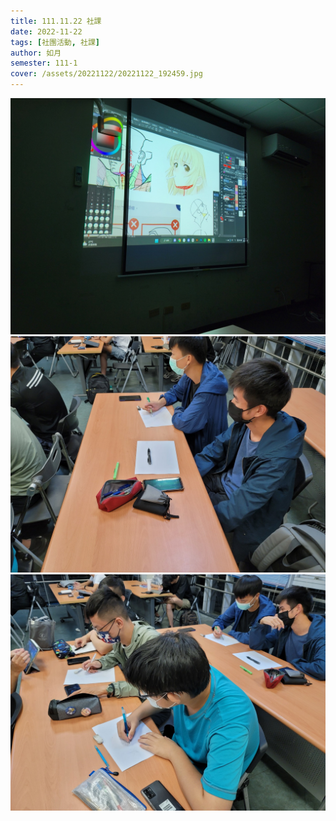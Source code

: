 ```yaml
---
title: 111.11.22 社課
date: 2022-11-22
tags: [社團活動, 社課]
author: 如月
semester: 111-1
cover: /assets/20221122/20221122_192459.jpg
---
```


![20221122_192459.jpg](/assets/20221122/20221122_192459.jpg)
![20221122_195340.jpg](/assets/20221122/20221122_195340.jpg)
![20221122_195346.jpg](/assets/20221122/20221122_195346.jpg)
